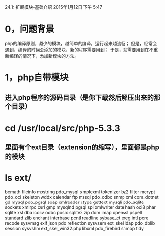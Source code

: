 24.1: 扩展模块-基础介绍
2015年1月12日
下午 5:47
 
0，问题背景
========================================
php的编译原则，越少的模块，越简单的编译，运行起来越流畅；
但是，经常会遇到，编译的时候没添加的模块，新的程序需要用到；
于是，就需要用到在不重新编译的情况下，添加新模块的方法。 
1，php自带模块
========================================
## 进入php程序的源码目录（是你下载然后解压出来的那个目录）
# cd /usr/local/src/php-5.3.3
## 里面有个ext目录（extension的缩写），里面都是php的模块
# ls ext/
bcmath              fileinfo   mbstring      pdo_mysql   simplexml  tokenizer
bz2                 filter     mcrypt        pdo_oci     skeleton   wddx
calendar            ftp        mssql         pdo_odbc    snmp       xml
com_dotnet          gd         mysql         pdo_pgsql   soap       xmlreader
ctype               gettext    mysqli        pdo_sqlite  sockets    xmlrpc
curl                gmp        mysqlnd       pgsql       spl        xmlwriter
date                hash       oci8          phar        sqlite     xsl
dba                 iconv      odbc          posix       sqlite3    zip
dom                 imap       openssl       pspell      standard   zlib
enchant             interbase  pcntl         readline    sybase_ct
ereg                intl       pcre          recode      sysvmsg
exif                json       pdo           reflection  sysvsem
ext_skel            ldap       pdo_dblib     session     sysvshm
ext_skel_win32.php  libxml     pdo_firebird  shmop       tidy 
